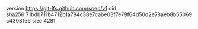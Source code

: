 version https://git-lfs.github.com/spec/v1
oid sha256:71bdb711b4712b1a784c38e7cabe03f7e79f64d50d2e78aeb8b55069c4308166
size 4281
